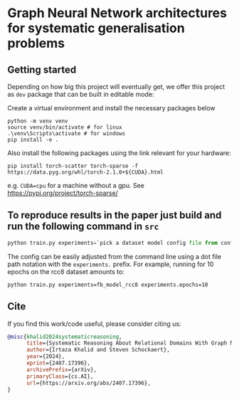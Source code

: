 # Graph Neural Network architectures for systematic generalisation problems

## Getting started

Depending on how big this project will eventually get, we offer this project as `dev` package that can be built in editable mode:

Create a virtual environment and install the necessary packages below

```python3
python -m venv venv
source venv/bin/activate # for linux
.\venv\Scripts\activate # for windows
pip install -e .
```
Also install the following packages using the link relevant for your hardware:
```
pip install torch-scatter torch-sparse -f https://data.pyg.org/whl/torch-2.1.0+${CUDA}.html
```
e.g. `CUDA=cpu` for a machine without a gpu. See https://pypi.org/project/torch-sparse/ 

## To reproduce results in the paper just build and run the following command in `src`


```python
python train.py experiments=`pick a dataset model config file from configs/experiments`
```

The config can be easily adjusted from the command line using a dot file path notation with the `experiments.` prefix. For example, running for 10 epochs on the rcc8 dataset amounts to:
```
python train.py experiments=fb_model_rcc8 experiments.epochs=10
```

## Cite
If you find this work/code useful, please consider citing us:
```bibtex
@misc{khalid2024systematicreasoning,
      title={Systematic Reasoning About Relational Domains With Graph Neural Networks}, 
      author={Irtaza Khalid and Steven Schockaert},
      year={2024},
      eprint={2407.17396},
      archivePrefix={arXiv},
      primaryClass={cs.AI},
      url={https://arxiv.org/abs/2407.17396}, 
}
```

